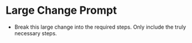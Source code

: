 # Large Change Prompt

- Break this large change into the required steps. Only include the truly necessary steps.
